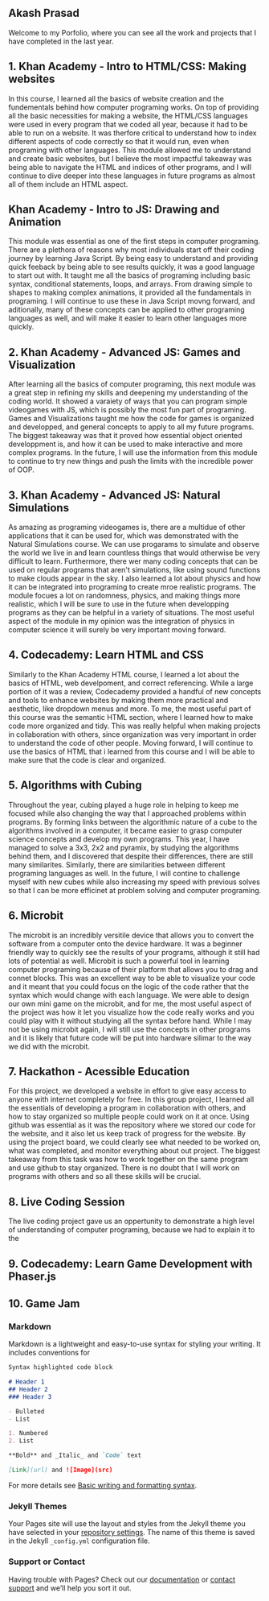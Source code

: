## Akash Prasad

Welcome to my Porfolio, where you can see all the work and projects that I have completed in the last year.

## 1. Khan Academy - Intro to HTML/CSS: Making websites
In this course, I learned all the basics of website creation and the fundementals behind how computer programing works. On top of providing all the basic necessities for making a website, the HTML/CSS languages were used in every program that we coded all year, because it had to be able to run on a website. It was therfore critical to understand how to index different aspects of code correctly so that it would run, even when programing with other languages. This module allowed me to understand and create basic websites, but I believe the most impactful takeaway was being able to navigate the HTML and indices of other programs, and I will continue to dive deeper into these languages in future programs as almost all of them include an HTML aspect.

## Khan Academy - Intro to JS: Drawing and Animation
This module was essential as one of the first steps in computer programing. There are a plethora of reasons why most individuals start off their coding journey by learning Java Script. By being easy to understand and providing quick feeback by being able to see results quickly, it was a good language to start out with. It taught me all the basics of programing including basic syntax, conditional statements, loops, and arrays. From drawing simple to shapes to making complex animations, it provided all the fundamentals in programing. I will continue to use these in Java Script movng forward, and aditionally, many of these concepts can be applied to other programing languages as well, and will make it easier to learn other languages more quickly.

## 2. Khan Academy - Advanced JS: Games and Visualization
After learning all the basics of computer programing, this next module was a great step in refining my skills and deepening my understanding of the coding world. It showed a varaiety of ways that you can program simple videogames with JS, which is possibly the most fun part of programing. Games and Visualizations taught me how the code for games is organized and developped, and general concepts to apply to all my future programs. The biggest takeaway was that it proved how essential object oriented developpment is, and how it can be used to make interactive and more complex programs. In the future, I will use the information from this module to continue to try new things and push the limits with the incredible power of OOP.

## 3. Khan Academy - Advanced JS: Natural Simulations
As amazing as programing videogames is, there are a multidue of other applications that it can be used for, which was demonstrated with the Natural Simulations course. We can use progarams to simulate and observe the world we live in and learn countless things that would otherwise be very difficult to learn. Furthermore, there wer many coding concepts that can be used on regular programs that aren't simulations, like using sound functions to make clouds appear in the sky. I also learned a lot about physics and how it can be integrated into programing to create mroe realistic programs. The module focues a lot on randomness, physics, and making things more realistic, which I will be sure to use in the future when developping programs as they can be helpful in a variety of situations. The most useful aspect of the module in my opinion was the integration of physics in computer science it will surely be very important moving forward.

## 4. Codecademy: Learn HTML and CSS
Similarly to the Khan Academy HTML course, I learned a lot about the basics of HTML, web develpoment, and correct referencing. While a large portion of it was a review, Codecademy provided a handful of new concepts and tools to enhance websites by making them more practical and aesthetic, like dropdown menus and more. To me, the most useful part of this course was the semantic HTML section, where I learned how to make code more organized and tidy. This was really helpful when making projects in collaboration with others, since organization was very important in order to understand the code of other people. Moving forward, I will continue to use the basics of HTML that i learned from this course and I will be able to make sure that the code is clear and organized. 

## 5. Algorithms with Cubing
Throughout the year, cubing played a huge role in helping to keep me focused while also changing the way that I approached problems within programs. By forming links between the algorithmic nature of a cube to the algorithms involved in a computer, it became easier to grasp computer science concepts and develop my own programs. This year, I have managed to solve a 3x3, 2x2 and pyramix, by studying the algorithms behind them, and I discovered that despite their differences, there are still many similarites. Similarly, there are similarities between different programing languages as well. In the future, I will contine to challenge myself with new cubes while also increasing my speed with previous solves so that I can be more efficinet at problem solving and computer programing.

## 6. Microbit
The microbit is an incredibly versitile device that allows you to convert the software from a computer onto the device hardware. It was a beginner friendly way to quickly see the results of your programs, although it still had lots of potential as well. Microbit is such a powerful tool in learning computer programing because of their platform that allows you to drag and connet blocks. This was an excellent way to be able to visualize your code and it meant that you could focus on the logic of the code rather that the syntax which would change with each language. We were able to design our own mini game on the microbit, and for me, the most useful aspect of the project was how it let you visualize how the code really works and you could play with it without studying all the syntax before hand. While I may not be using microbit again, I will still use the concepts in other programs and it is likely that future code will be put into hardware silimar to the way we did with the microbit.

## 7. Hackathon - Acessible Education
For this project, we developed a website in effort to give easy access to anyone with internet completely for free. In this group project, I learned all the essentials of developing a program in collaboration with others, and how to stay organized so multiple people could work on it at once. Using github was essential as it was the repository where we stored our code for the website, and it also let us keep track of progress for the website. By using the project board, we could clearly see what needed to be worked on, what was completed, and monitor everything about out project. The biggest takeaway from this task was how to work together on the same program and use github to stay organized. There is no doubt that I will work on programs with others and so all these skills will be crucial.

## 8. Live Coding Session
The live coding project gave us an oppertunity to demonstrate a high level of understanding of computer programing, because we had to explain it to the
## 9. Codecademy: Learn Game Development with Phaser.js
## 10. Game Jam

### Markdown

Markdown is a lightweight and easy-to-use syntax for styling your writing. It includes conventions for

```markdown
Syntax highlighted code block

# Header 1
## Header 2
### Header 3

- Bulleted
- List

1. Numbered
2. List

**Bold** and _Italic_ and `Code` text

[Link](url) and ![Image](src)
```

For more details see [Basic writing and formatting syntax](https://docs.github.com/en/github/writing-on-github/getting-started-with-writing-and-formatting-on-github/basic-writing-and-formatting-syntax).

### Jekyll Themes

Your Pages site will use the layout and styles from the Jekyll theme you have selected in your [repository settings](https://github.com/AkashPrasad2/Porfolio/settings/pages). The name of this theme is saved in the Jekyll `_config.yml` configuration file.

### Support or Contact

Having trouble with Pages? Check out our [documentation](https://docs.github.com/categories/github-pages-basics/) or [contact support](https://support.github.com/contact) and we’ll help you sort it out.
